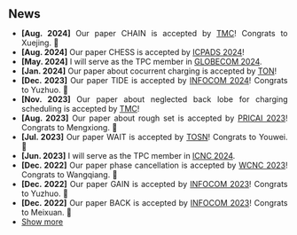 <h1 id="🔥 news"></h1>

<h2 style="margin: 60px 0px 10px;">News</h2>

<div style="text-align:justify">
<ul>
<li><strong>[Aug. 2024]</strong> Our paper CHAIN is accepted by <a href="https://ieeexplore.ieee.org/abstract/document/10684163">TMC</a>! Congrats to Xuejing. 🎉</li>
<li><strong>[Aug. 2024]</strong> Our paper CHESS is accepted by <a href="https://attend.ieee.org/icpads/">ICPADS 2024</a>!</li>
<li><strong>[May. 2024]</strong> I will serve as the TPC member in <a href="https://globecom2024.ieee-globecom.org/">GLOBECOM 2024</a>.</li>
<li><strong>[Jan. 2024]</strong> Our paper about cocurrent charging is accepted by <a href=" ">TON</a >! </li>
<li><strong>[Dec. 2023]</strong> Our paper TIDE is accepted by  <a href="https://infocom2024.ieee-infocom.org/">INFOCOM 2024</a >! Congrats to Yuzhuo. 🎉 </li>
<li><strong>[Nov. 2023]</strong> Our paper about neglected back lobe for charging scheduling is accepted by <a href="https://ieeexplore.ieee.org/xpl/RecentIssue.jsp?punumber=7755">TMC</a >!</li>
<li><strong>[Aug. 2023]</strong> Our paper about rough set is accepted by <a href="https://www.pricai.org/2023/">PRICAI 2023</a >! Congrats to Mengxiong. 🎉</li>
<li><strong>[Jul. 2023]</strong> Our paper WAIT is accepted by <a href="https://dl.acm.org/journal/tosn">TOSN</a >! Congrats to Youwei. 🎉</li>
<li><strong>[Jun. 2023]</strong>  I will serve as the TPC member in <a href="http://www.conf-icnc.org/2024/">ICNC 2024</a>.</li>
<li><strong>[Dec. 2022]</strong> Our paper phase cancellation is accepted by <a href="https://wcnc2023.ieee-wcnc.org/">WCNC 2023</a >! Congrats to Wangqiang. 🎉</li>
<li><strong>[Dec. 2022]</strong> Our paper GAIN is accepted by <a href="https://infocom2023.ieee-infocom.org/">INFOCOM 2023</a >! Congrats to Yuzhuo. 🎉</li>
<li><strong>[Dec. 2022]</strong> Our paper BACK is accepted by <a href="https://infocom2023.ieee-infocom.org/">INFOCOM 2023</a >! Congrats to Meixuan. 🎉</li>

  
<li> <a href="javascript:toggle_vis('newsmore')">Show more</a> </li>


<div id="newsmore" style="display:none"> 
<li><strong>[Nov. 2022]</strong> Hello! 🤪🤪🤪This page is online.🎉🎉🎉</li>
</div>

</ul>
</div>